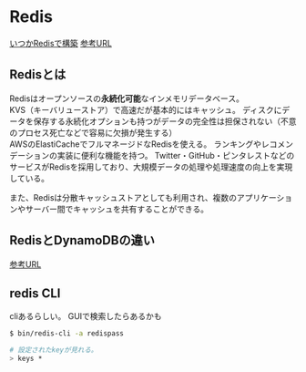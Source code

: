 # Redis

[いつかRedisで構築](https://qiita.com/Fea/items/4d628d7ab31150809502)
[参考URL](https://agency-star.co.jp/column/redis)

## Redisとは

Redisはオープンソースの**永続化可能**なインメモリデータベース。  
KVS（キーバリューストア）で高速だが基本的にはキャッシュ。
ディスクにデータを保存する永続化オプションも持つがデータの完全性は担保されない（不意のプロセス死亡などで容易に欠損が発生する）  
AWSのElastiCacheでフルマネージドなRedisを使える。
ランキングやレコメンデーションの実装に便利な機能を持つ。
Twitter・GitHub・ピンタレストなどのサービスがRedisを採用しており、大規模データの処理や処理速度の向上を実現している。

また、Redisは分散キャッシュストアとしても利用され、複数のアプリケーションやサーバー間でキャッシュを共有することができる。

## RedisとDynamoDBの違い
[参考URL](https://higelog.brassworks.jp/2843)

## redis CLI

cliあるらしい。
GUIで検索したらあるかも

```sh
$ bin/redis-cli -a redispass

# 設定されたkeyが見れる。
> keys *
```